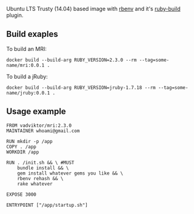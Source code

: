 Ubuntu LTS Trusty (14.04) based image with [rbenv](https://github.com/sstephenson/rbenv) and it's [ruby-build](https://github.com/rbenv/ruby-build) plugin.

Build exaples
---

To build an MRI:

`docker build --build-arg RUBY_VERSION=2.3.0 --rm --tag=some-name/mri:0.0.1 .`

To build a jRuby:

`docker build --build-arg RUBY_VERSION=jruby-1.7.18 --rm --tag=some-name/jruby:0.0.1 .`

Usage example
---

```
FROM vadviktor/mri:2.3.0
MAINTAINER whoami@gmail.com

RUN mkdir -p /app
COPY . /app
WORKDIR /app

RUN . /init.sh && \ #MUST
    bundle install && \
    gem install whatever gems you like && \
    rbenv rehash && \
    rake whatever

EXPOSE 3000

ENTRYPOINT ["/app/startup.sh"]
```
